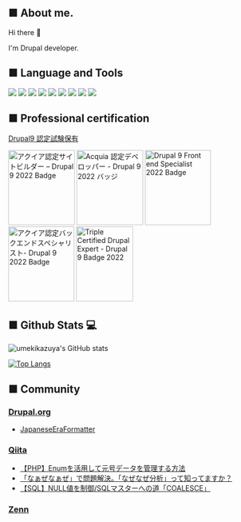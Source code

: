 ## ■ About me.
Hi there 👋

I'm Drupal developer.

## ■ Language and Tools
<p style="display: inline">
  <img src="https://img.shields.io/badge/-drupal-0678BE.svg?logo=drupal&style=for-the-badge">
  <img src="https://img.shields.io/badge/-Php-777BB4.svg?logo=php&style=for-the-badge&logoColor=white">
  <img src="https://img.shields.io/badge/-Symfony-000000.svg?logo=symfony&style=for-the-badge">
  <img src="https://img.shields.io/badge/-React-20232A?style=for-the-badge&logo=react&logoColor=61DAFB">
  <img src="https://img.shields.io/badge/-TypeScript-000000.svg?style=for-the-badge&logo=typescript&logoColor=61DAFB">
  <img src="https://img.shields.io/badge/-JavaScript-000000.svg?style=for-the-badge&logo=JavaScript&logoColor=F7DF1E">
  <img src="https://img.shields.io/badge/-Html5-E34F26.svg?style=for-the-badge&logo=Html5&logoColor=white">
  <img src="https://img.shields.io/badge/-Css3-1572B6.svg?style=for-the-badge&logo=Css3">
  <img src="https://img.shields.io/badge/-Sass-CC6699.svg?style=for-the-badge&logo=Sass&logoColor=white">
</p>

## ■ Professional certification
[Drupal9 認定試験保有](https://certification.acquia.com/user/18866)
<p align="left">
  <img
src="https://dev.acquia.com/sites/default/files/images/Acquia%252520Certification%252520Badge_Drupal%252520Site%252520Builder_Drupal%2525209_0_5_0.svg"
    width="133" height="150" alt="アクイア認定サイトビルダー – Drupal 9 2022 Badge" loading="lazy" typeof="foaf:Image">
  <img src="https://dev.acquia.com/sites/default/files/images/Acquia%252520Certification%252520Badge_Developer_Drupal%2525209_0_8_0.svg"
    width="133" height="150" alt="Acquia 認定デベロッパー - Drupal 9 2022 バッジ" loading="lazy" typeof="foaf:Image">
  <img src="https://dev.acquia.com/sites/default/files/images/Acquia%252520Certification%252520Badge_Front%252520End%252520Specialist_Drupal%2525209_0_4.svg"
    width="132" height="150" alt="Drupal 9 Front end Specialist 2022 Badge" loading="lazy" typeof="foaf:Image">
    <img src="https://dev.acquia.com/sites/default/files/images/Acquia%2520Certification%2520Badge_Back%2520End%2520Specialist_Drupal%25209.svg"
    width="132" height="150" alt="アクイア認定バックエンドスペシャリスト- Drupal 9 2022 Badge" loading="lazy" typeof="foaf:Image">
    <img src="https://certification.acquia.com/sites/default/files/images/badges/Drupal%20Expert%20%28Drupal%209%29_0.png"
    width="114" height="150" alt="Triple Certified Drupal Expert - Drupal 9 Badge 2022" loading="lazy"
    typeof="foaf:Image">
</p>

## ■ Github Stats 💻
![umekikazuya's GitHub stats](https://github-readme-stats.vercel.app/api?username=umekikazuya&count_private=true&show_icons=true&theme=dark&rank_icon=github)

[![Top Langs](https://github-readme-stats.vercel.app/api/top-langs/?username=umekikazuya&layout=donut&theme=dark)](https://github.com/anuraghazra/github-readme-stats)

## ■ Community
### [Drupal.org](https://www.drupal.org/user/3748259)
- [JapaneseEraFormatter](https://www.drupal.org/project/japanese_era_formatter)

### [Qiita](https://qiita.com/umekikazuya)
- [【PHP】Enumを活用して元号データを管理する方法](https://qiita.com/umekikazuya/items/31eabf4f3749eb7a3d16)
- [「なぁぜなぁぜ」で問題解決。「なぜなぜ分析」って知ってますか？](https://qiita.com/umekikazuya/items/d8a709438b76f2bc054d)
- [【SQL】NULL値を制御/SQLマスターへの道「COALESCE」](https://qiita.com/umekikazuya/items/61c16a36824c334e31e5)
### [Zenn](https://zenn.dev/kazu_u)
